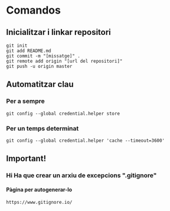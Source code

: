 # Comandos
## Inicialitzar i linkar repositori
```
git init
git add README.md
git commit -m "[missatge]" .
git remote add origin "[url del repositori]"
git push -u origin master

```
## Automatitzar clau
### Per a sempre
```
git config --global credential.helper store
```

### Per un temps determinat
```
git config --global credential.helper 'cache --timeout=3600'
```
## Important!
### Hi Ha que crear un arxiu de excepcions ".gitignore"
#### Pàgina per autogenerar-lo
```
https://www.gitignore.io/
```
